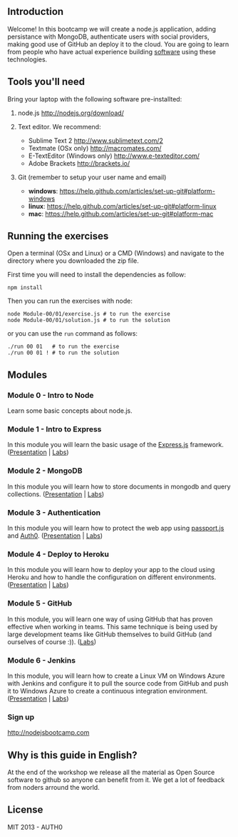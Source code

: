 ## Introduction

Welcome! In this bootcamp we will create a node.js application, adding persistance with MongoDB, authenticate users with social providers, making good use of GitHub an deploy it to the cloud.
You are going to learn from people who have actual experience building [software](http://github.com/auth0) using these technologies.

## Tools you'll need

Bring your laptop with the following software pre-installted:

1. node.js http://nodejs.org/download/ 

2. Text editor. We recommend:
    -  Sublime Text 2 http://www.sublimetext.com/2 
    -  Textmate (OSx only) http://macromates.com/ 
    -  E-TextEditor (Windows only) http://www.e-texteditor.com/ 
    -  Adobe Brackets http://brackets.io/
3. Git (remember to setup your user name and email)
    -  __windows__: https://help.github.com/articles/set-up-git#platform-windows
    -  __linux__: https://help.github.com/articles/set-up-git#platform-linux
    -  __mac__: https://help.github.com/articles/set-up-git#platform-mac

## Running the exercises

Open a terminal (OSx and Linux) or a CMD (Windows) and navigate to the directory where you downloaded the zip file. 

First time you will need to install the dependencies as follow:

	npm install

Then you can run the exercises with node:

	node Module-00/01/exercise.js # to run the exercise
	node Module-00/01/solution.js # to run the solution

or you can use the `run` command as follows:
	
	./run 00 01   # to run the exercise
	./run 00 01 ! # to run the solution

## Modules

### Module 0 - Intro to Node 

Learn some basic concepts about node.js.

### Module 1 - Intro to Express

In this module you will learn the basic usage of the [Express.js](http://expressjs.com/) framework. ([Presentation](https://docs.google.com/a/qraftlabs.com/presentation/d/1apSV-9Tf9r-DqR9VD024a1YYfe2RmIB5AlxXdAGcF5I) | [Labs](/Module-01))

### Module 2 - MongoDB

In this module you will learn how to store documents in mongodb and query collections. ([Presentation](https://docs.google.com/a/qraftlabs.com/presentation/d/1zGwQSFBwEZG2w8C9AOpMSsoMAa6MipvG61yUaxueRnA) | [Labs](/Module-02))

### Module 3 - Authentication

In this module you will learn how to protect the web app using [passport.js](http://passport.js) and [Auth0](http://auth0.com). ([Presentation](http://www.rvl.io/woloski/auth10) | [Labs](/Module-03))

### Module 4 - Deploy to Heroku

In this module you will learn how to deploy your app to the cloud using Heroku and how to handle the configuration on different environments. ([Presentation](https://docs.google.com/a/qraftlabs.com/presentation/d/1cscuaogdX1F_tWMXdB_pW-zupMBN_37R44niDMySArk/edit) | [Labs](/Module-04))

### Module 5 - GitHub

In this module, you will learn one way of using GitHub that has proven effective when working in teams. This same technique is being used by large development teams like GitHub themselves to build GitHub (and ourselves of course :)). ([Labs](/Module-05))

### Module 6 - Jenkins

In this module, you will learn how to create a Linux VM on Windows Azure with Jenkins and configure it to pull the source code from GitHub and push it to Windows Azure to create a continuous integration environment. ([Presentation](https://docs.google.com/a/qraftlabs.com/file/d/0BzCGxIGh-G4MRmRSLTlseUJIRmc/edit) | [Labs](/Module-06))

### Sign up

http://nodejsbootcamp.com

## Why is this guide in English?

At the end of the workshop we release all the material as Open Source software to github so anyone can benefit from it. We get a lot of feedback from noders arround the world.

## License 

MIT 2013 - AUTH0